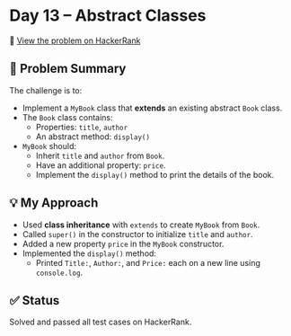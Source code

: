 # Day 13 – Abstract Classes

🔗 [View the problem on HackerRank](https://www.hackerrank.com/challenges/30-abstract-classes/problem?isFullScreen=true)

## 📘 Problem Summary
The challenge is to:
- Implement a `MyBook` class that **extends** an existing abstract `Book` class.
- The `Book` class contains:
  - Properties: `title`, `author`
  - An abstract method: `display()`
- `MyBook` should:
  - Inherit `title` and `author` from `Book`.
  - Have an additional property: `price`.
  - Implement the `display()` method to print the details of the book.

## 💡 My Approach
- Used **class inheritance** with `extends` to create `MyBook` from `Book`.
- Called `super()` in the constructor to initialize `title` and `author`.
- Added a new property `price` in the `MyBook` constructor.
- Implemented the `display()` method:
  - Printed `Title:`, `Author:`, and `Price:` each on a new line using `console.log`.

## ✅ Status
Solved and passed all test cases on HackerRank.
